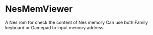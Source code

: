 # NesMemViewer
A Nes rom for check the content of Nes memory
Can use both Family keyboard or Gamepad to input memory address.
